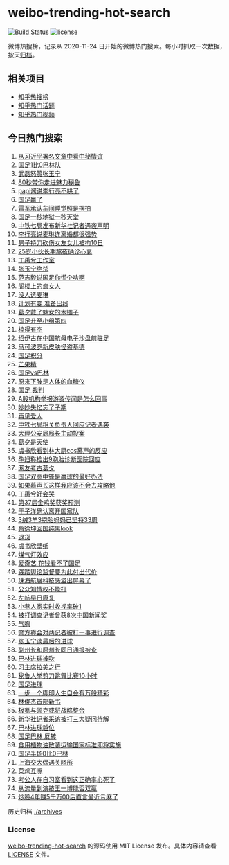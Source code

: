 # weibo-trending-hot-search

[![Build Status](https://github.com/justjavac/weibo-trending-hot-search/workflows/ci/badge.svg?branch=master)](https://github.com/justjavac/weibo-trending-hot-search/actions)
[![license](https://img.shields.io/github/license/justjavac/weibo-trending-hot-search)](https://github.com/justjavac/weibo-trending-hot-search/blob/master/LICENSE)

微博热搜榜，记录从 2020-11-24 日开始的微博热门搜索。每小时抓取一次数据，按天[归档](./archives)。

## 相关项目

- [知乎热搜榜](https://github.com/justjavac/zhihu-trending-top-search)
- [知乎热门话题](https://github.com/justjavac/zhihu-trending-hot-questions)
- [知乎热门视频](https://github.com/justjavac/zhihu-trending-hot-video)

## 今日热门搜索

<!-- BEGIN -->
<!-- 最后更新时间 Fri Nov 15 2024 02:19:50 GMT+0800 (China Standard Time) -->

1. [从习近平署名文章中看中秘情谊](https://s.weibo.com//weibo?q=%23%E4%BB%8E%E4%B9%A0%E8%BF%91%E5%B9%B3%E7%BD%B2%E5%90%8D%E6%96%87%E7%AB%A0%E4%B8%AD%E7%9C%8B%E4%B8%AD%E7%A7%98%E6%83%85%E8%B0%8A%23&Refer=new_time)
1. [国足1比0巴林队](https://s.weibo.com//weibo?q=%23%E5%9B%BD%E8%B6%B31%E6%AF%940%E5%B7%B4%E6%9E%97%E9%98%9F%23&t=31&band_rank=1&Refer=top)
1. [武磊怒赞张玉宁](https://s.weibo.com//weibo?q=%E6%AD%A6%E7%A3%8A%E6%80%92%E8%B5%9E%E5%BC%A0%E7%8E%89%E5%AE%81&t=31&band_rank=4&Refer=top)
1. [80秒带你走进魅力秘鲁](https://s.weibo.com//weibo?q=%2380%E7%A7%92%E5%B8%A6%E4%BD%A0%E8%B5%B0%E8%BF%9B%E9%AD%85%E5%8A%9B%E7%A7%98%E9%B2%81%23&t=31&band_rank=3&Refer=top)
1. [papi酱说李行亮不哄了](https://s.weibo.com//weibo?q=%23papi%E9%85%B1%E8%AF%B4%E6%9D%8E%E8%A1%8C%E4%BA%AE%E4%B8%8D%E5%93%84%E4%BA%86%23&t=31&band_rank=6&Refer=top)
1. [国足赢了](https://s.weibo.com//weibo?q=%E5%9B%BD%E8%B6%B3%E8%B5%A2%E4%BA%86&t=31&band_rank=9&Refer=top)
1. [雷军承认车间睡觉照是摆拍](https://s.weibo.com//weibo?q=%23%E9%9B%B7%E5%86%9B%E6%89%BF%E8%AE%A4%E8%BD%A6%E9%97%B4%E7%9D%A1%E8%A7%89%E7%85%A7%E6%98%AF%E6%91%86%E6%8B%8D%23&t=31&band_rank=10&Refer=top)
1. [国足一秒地狱一秒天堂](https://s.weibo.com//weibo?q=%23%E5%9B%BD%E8%B6%B3%E4%B8%80%E7%A7%92%E5%9C%B0%E7%8B%B1%E4%B8%80%E7%A7%92%E5%A4%A9%E5%A0%82%23&t=31&band_rank=8&Refer=top)
1. [中铁七局发布新华社记者遇袭声明](https://s.weibo.com//weibo?q=%23%E4%B8%AD%E9%93%81%E4%B8%83%E5%B1%80%E5%8F%91%E5%B8%83%E6%96%B0%E5%8D%8E%E7%A4%BE%E8%AE%B0%E8%80%85%E9%81%87%E8%A2%AD%E5%A3%B0%E6%98%8E%23&t=31&band_rank=14&Refer=top)
1. [李行亮说麦琳连离婚都很强势](https://s.weibo.com//weibo?q=%23%E6%9D%8E%E8%A1%8C%E4%BA%AE%E8%AF%B4%E9%BA%A6%E7%90%B3%E8%BF%9E%E7%A6%BB%E5%A9%9A%E9%83%BD%E5%BE%88%E5%BC%BA%E5%8A%BF%23&t=31&band_rank=7&Refer=top)
1. [男子持刀砍伤女友女儿被拘10日](https://s.weibo.com//weibo?q=%23%E7%94%B7%E5%AD%90%E6%8C%81%E5%88%80%E7%A0%8D%E4%BC%A4%E5%A5%B3%E5%8F%8B%E5%A5%B3%E5%84%BF%E8%A2%AB%E6%8B%9810%E6%97%A5%23&t=31&band_rank=10&Refer=top)
1. [25岁小伙长期熬夜确诊心衰](https://s.weibo.com//weibo?q=%2325%E5%B2%81%E5%B0%8F%E4%BC%99%E9%95%BF%E6%9C%9F%E7%86%AC%E5%A4%9C%E7%A1%AE%E8%AF%8A%E5%BF%83%E8%A1%B0%23&t=31&band_rank=23&Refer=top)
1. [丁禹兮工作室](https://s.weibo.com//weibo?q=%23%E4%B8%81%E7%A6%B9%E5%85%AE%E5%B7%A5%E4%BD%9C%E5%AE%A4%23&t=31&band_rank=22&Refer=top)
1. [张玉宁绝杀](https://s.weibo.com//weibo?q=%23%E5%BC%A0%E7%8E%89%E5%AE%81%E7%BB%9D%E6%9D%80%23&t=31&band_rank=5&Refer=top)
1. [范志毅说国足你慌个啥啊](https://s.weibo.com//weibo?q=%23%E8%8C%83%E5%BF%97%E6%AF%85%E8%AF%B4%E5%9B%BD%E8%B6%B3%E4%BD%A0%E6%85%8C%E4%B8%AA%E5%95%A5%E5%95%8A%23&t=31&band_rank=24&Refer=top)
1. [阁楼上的疯女人](https://s.weibo.com//weibo?q=%E9%98%81%E6%A5%BC%E4%B8%8A%E7%9A%84%E7%96%AF%E5%A5%B3%E4%BA%BA&t=31&band_rank=16&Refer=top)
1. [没人选麦琳](https://s.weibo.com//weibo?q=%23%E6%B2%A1%E4%BA%BA%E9%80%89%E9%BA%A6%E7%90%B3%23&t=31&band_rank=17&Refer=top)
1. [计划有变 准备出线](https://s.weibo.com//weibo?q=%E8%AE%A1%E5%88%92%E6%9C%89%E5%8F%98%20%E5%87%86%E5%A4%87%E5%87%BA%E7%BA%BF&t=31&band_rank=22&Refer=top)
1. [葛夕戴了魅女的木镯子](https://s.weibo.com//weibo?q=%E8%91%9B%E5%A4%95%E6%88%B4%E4%BA%86%E9%AD%85%E5%A5%B3%E7%9A%84%E6%9C%A8%E9%95%AF%E5%AD%90&t=31&band_rank=26&Refer=top)
1. [国足升至小组第四](https://s.weibo.com//weibo?q=%E5%9B%BD%E8%B6%B3%E5%8D%87%E8%87%B3%E5%B0%8F%E7%BB%84%E7%AC%AC%E5%9B%9B&t=31&band_rank=15&Refer=top)
1. [楠得有空](https://s.weibo.com//weibo?q=%23%E6%A5%A0%E5%BE%97%E6%9C%89%E7%A9%BA%23&t=31&band_rank=20&Refer=top)
1. [绍伊古在中国航母电子沙盘前驻足](https://s.weibo.com//weibo?q=%23%E7%BB%8D%E4%BC%8A%E5%8F%A4%E5%9C%A8%E4%B8%AD%E5%9B%BD%E8%88%AA%E6%AF%8D%E7%94%B5%E5%AD%90%E6%B2%99%E7%9B%98%E5%89%8D%E9%A9%BB%E8%B6%B3%23&t=31&band_rank=10&Refer=top)
1. [马可波罗新皮肤怪盗基德](https://s.weibo.com//weibo?q=%23%E9%A9%AC%E5%8F%AF%E6%B3%A2%E7%BD%97%E6%96%B0%E7%9A%AE%E8%82%A4%E6%80%AA%E7%9B%97%E5%9F%BA%E5%BE%B7%23&t=31&band_rank=25&Refer=top)
1. [国足积分](https://s.weibo.com//weibo?q=%E5%9B%BD%E8%B6%B3%E7%A7%AF%E5%88%86&t=31&band_rank=36&Refer=top)
1. [芒果精](https://s.weibo.com//weibo?q=%E8%8A%92%E6%9E%9C%E7%B2%BE&t=31&band_rank=24&Refer=top)
1. [国足vs巴林](https://s.weibo.com//weibo?q=%23%E5%9B%BD%E8%B6%B3vs%E5%B7%B4%E6%9E%97%23&t=31&band_rank=2&Refer=top)
1. [原来下肢是人体的血糖仪](https://s.weibo.com//weibo?q=%23%E5%8E%9F%E6%9D%A5%E4%B8%8B%E8%82%A2%E6%98%AF%E4%BA%BA%E4%BD%93%E7%9A%84%E8%A1%80%E7%B3%96%E4%BB%AA%23&t=31&band_rank=40&Refer=top)
1. [国足 裁判](https://s.weibo.com//weibo?q=%E5%9B%BD%E8%B6%B3%20%E8%A3%81%E5%88%A4&t=31&band_rank=11&Refer=top)
1. [A股机构举报游资传闻是怎么回事](https://s.weibo.com//weibo?q=%23A%E8%82%A1%E6%9C%BA%E6%9E%84%E4%B8%BE%E6%8A%A5%E6%B8%B8%E8%B5%84%E4%BC%A0%E9%97%BB%E6%98%AF%E6%80%8E%E4%B9%88%E5%9B%9E%E4%BA%8B%23&t=31&band_rank=48&Refer=top)
1. [妙妙失忆忘了子期](https://s.weibo.com//weibo?q=%23%E5%A6%99%E5%A6%99%E5%A4%B1%E5%BF%86%E5%BF%98%E4%BA%86%E5%AD%90%E6%9C%9F%23&t=31&band_rank=28&Refer=top)
1. [再见爱人](https://s.weibo.com//weibo?q=%E5%86%8D%E8%A7%81%E7%88%B1%E4%BA%BA&t=31&band_rank=50&Refer=top)
1. [中铁七局相关负责人回应记者遇袭](https://s.weibo.com//weibo?q=%23%E4%B8%AD%E9%93%81%E4%B8%83%E5%B1%80%E7%9B%B8%E5%85%B3%E8%B4%9F%E8%B4%A3%E4%BA%BA%E5%9B%9E%E5%BA%94%E8%AE%B0%E8%80%85%E9%81%87%E8%A2%AD%23&t=31&band_rank=27&Refer=top)
1. [大理公安局局长主动投案](https://s.weibo.com//weibo?q=%23%E5%A4%A7%E7%90%86%E5%85%AC%E5%AE%89%E5%B1%80%E5%B1%80%E9%95%BF%E4%B8%BB%E5%8A%A8%E6%8A%95%E6%A1%88%23&t=31&band_rank=46&Refer=top)
1. [葛夕是天使](https://s.weibo.com//weibo?q=%E8%91%9B%E5%A4%95%E6%98%AF%E5%A4%A9%E4%BD%BF&t=31&band_rank=33&Refer=top)
1. [虞书欣看到林大厨cos慕声的反应](https://s.weibo.com//weibo?q=%E8%99%9E%E4%B9%A6%E6%AC%A3%E7%9C%8B%E5%88%B0%E6%9E%97%E5%A4%A7%E5%8E%A8cos%E6%85%95%E5%A3%B0%E7%9A%84%E5%8F%8D%E5%BA%94&t=31&band_rank=34&Refer=top)
1. [孕妇称检出9胞胎诊断医院回应](https://s.weibo.com//weibo?q=%23%E5%AD%95%E5%A6%87%E7%A7%B0%E6%A3%80%E5%87%BA9%E8%83%9E%E8%83%8E%E8%AF%8A%E6%96%AD%E5%8C%BB%E9%99%A2%E5%9B%9E%E5%BA%94%23&t=31&band_rank=39&Refer=top)
1. [网友考古葛夕](https://s.weibo.com//weibo?q=%23%E7%BD%91%E5%8F%8B%E8%80%83%E5%8F%A4%E8%91%9B%E5%A4%95%23&t=31&band_rank=30&Refer=top)
1. [国足双高中锋是赢球的最好办法](https://s.weibo.com//weibo?q=%23%E5%9B%BD%E8%B6%B3%E5%8F%8C%E9%AB%98%E4%B8%AD%E9%94%8B%E6%98%AF%E8%B5%A2%E7%90%83%E7%9A%84%E6%9C%80%E5%A5%BD%E5%8A%9E%E6%B3%95%23&t=31&band_rank=44&Refer=top)
1. [如果慕声长这样我应该不会去攻略他](https://s.weibo.com//weibo?q=%23%E5%A6%82%E6%9E%9C%E6%85%95%E5%A3%B0%E9%95%BF%E8%BF%99%E6%A0%B7%E6%88%91%E5%BA%94%E8%AF%A5%E4%B8%8D%E4%BC%9A%E5%8E%BB%E6%94%BB%E7%95%A5%E4%BB%96%23&t=31&band_rank=38&Refer=top)
1. [丁禹兮好会哭](https://s.weibo.com//weibo?q=%23%E4%B8%81%E7%A6%B9%E5%85%AE%E5%A5%BD%E4%BC%9A%E5%93%AD%23&t=31&band_rank=48&Refer=top)
1. [第37届金鸡奖获奖预测](https://s.weibo.com//weibo?q=%23%E7%AC%AC37%E5%B1%8A%E9%87%91%E9%B8%A1%E5%A5%96%E8%8E%B7%E5%A5%96%E9%A2%84%E6%B5%8B%23&t=31&band_rank=47&Refer=top)
1. [于子洋确认离开国家队](https://s.weibo.com//weibo?q=%23%E4%BA%8E%E5%AD%90%E6%B4%8B%E7%A1%AE%E8%AE%A4%E7%A6%BB%E5%BC%80%E5%9B%BD%E5%AE%B6%E9%98%9F%23&t=31&band_rank=18&Refer=top)
1. [3绒3羊3胞胎妈妈已坚持33周](https://s.weibo.com//weibo?q=%233%E7%BB%923%E7%BE%8A3%E8%83%9E%E8%83%8E%E5%A6%88%E5%A6%88%E5%B7%B2%E5%9D%9A%E6%8C%8133%E5%91%A8%23&t=31&band_rank=42&Refer=top)
1. [蔡徐坤回国纯黑look](https://s.weibo.com//weibo?q=%23%E8%94%A1%E5%BE%90%E5%9D%A4%E5%9B%9E%E5%9B%BD%E7%BA%AF%E9%BB%91look%23&t=31&band_rank=34&Refer=top)
1. [退货](https://s.weibo.com//weibo?q=%E9%80%80%E8%B4%A7&t=31&band_rank=13&Refer=top)
1. [虞书欣壁纸](https://s.weibo.com//weibo?q=%E8%99%9E%E4%B9%A6%E6%AC%A3%E5%A3%81%E7%BA%B8&t=31&band_rank=45&Refer=top)
1. [煤气灯效应](https://s.weibo.com//weibo?q=%E7%85%A4%E6%B0%94%E7%81%AF%E6%95%88%E5%BA%94&t=31&band_rank=35&Refer=top)
1. [爱奇艺 花钱看不了国足](https://s.weibo.com//weibo?q=%E7%88%B1%E5%A5%87%E8%89%BA%20%E8%8A%B1%E9%92%B1%E7%9C%8B%E4%B8%8D%E4%BA%86%E5%9B%BD%E8%B6%B3&t=31&band_rank=44&Refer=top)
1. [践踏舆论监督要为此付出代价](https://s.weibo.com//weibo?q=%23%E8%B7%B5%E8%B8%8F%E8%88%86%E8%AE%BA%E7%9B%91%E7%9D%A3%E8%A6%81%E4%B8%BA%E6%AD%A4%E4%BB%98%E5%87%BA%E4%BB%A3%E4%BB%B7%23&t=31&band_rank=38&Refer=top)
1. [珠海航展科技感溢出屏幕了](https://s.weibo.com//weibo?q=%23%E7%8F%A0%E6%B5%B7%E8%88%AA%E5%B1%95%E7%A7%91%E6%8A%80%E6%84%9F%E6%BA%A2%E5%87%BA%E5%B1%8F%E5%B9%95%E4%BA%86%23&t=31&band_rank=49&Refer=top)
1. [公众知情权不能打](https://s.weibo.com//weibo?q=%23%E5%85%AC%E4%BC%97%E7%9F%A5%E6%83%85%E6%9D%83%E4%B8%8D%E8%83%BD%E6%89%93%23&t=31&band_rank=50&Refer=top)
1. [左航早日康复](https://s.weibo.com//weibo?q=%23%E5%B7%A6%E8%88%AA%E6%97%A9%E6%97%A5%E5%BA%B7%E5%A4%8D%23&t=31&band_rank=23&Refer=top)
1. [小巷人家实时收视率破1](https://s.weibo.com//weibo?q=%23%E5%B0%8F%E5%B7%B7%E4%BA%BA%E5%AE%B6%E5%AE%9E%E6%97%B6%E6%94%B6%E8%A7%86%E7%8E%87%E7%A0%B41%23&t=31&band_rank=30&Refer=top)
1. [被打调查记者曾获8次中国新闻奖](https://s.weibo.com//weibo?q=%23%E8%A2%AB%E6%89%93%E8%B0%83%E6%9F%A5%E8%AE%B0%E8%80%85%E6%9B%BE%E8%8E%B78%E6%AC%A1%E4%B8%AD%E5%9B%BD%E6%96%B0%E9%97%BB%E5%A5%96%23&t=31&band_rank=21&Refer=top)
1. [气胸](https://s.weibo.com//weibo?q=%E6%B0%94%E8%83%B8&t=31&band_rank=16&Refer=top)
1. [警方称会对两记者被打一事进行调查](https://s.weibo.com//weibo?q=%23%E8%AD%A6%E6%96%B9%E7%A7%B0%E4%BC%9A%E5%AF%B9%E4%B8%A4%E8%AE%B0%E8%80%85%E8%A2%AB%E6%89%93%E4%B8%80%E4%BA%8B%E8%BF%9B%E8%A1%8C%E8%B0%83%E6%9F%A5%23&t=31&band_rank=43&Refer=top)
1. [张玉宁谈最后的进球](https://s.weibo.com//weibo?q=%23%E5%BC%A0%E7%8E%89%E5%AE%81%E8%B0%88%E6%9C%80%E5%90%8E%E7%9A%84%E8%BF%9B%E7%90%83%23&t=31&band_rank=42&Refer=top)
1. [副州长和原州长同日通报被查](https://s.weibo.com//weibo?q=%23%E5%89%AF%E5%B7%9E%E9%95%BF%E5%92%8C%E5%8E%9F%E5%B7%9E%E9%95%BF%E5%90%8C%E6%97%A5%E9%80%9A%E6%8A%A5%E8%A2%AB%E6%9F%A5%23&t=31&band_rank=46&Refer=top)
1. [巴林进球被吹](https://s.weibo.com//weibo?q=%23%E5%B7%B4%E6%9E%97%E8%BF%9B%E7%90%83%E8%A2%AB%E5%90%B9%23&t=31&band_rank=32&Refer=top)
1. [习主席拉美之行](https://s.weibo.com//weibo?q=%23%E4%B9%A0%E4%B8%BB%E5%B8%AD%E6%8B%89%E7%BE%8E%E4%B9%8B%E8%A1%8C%23&Refer=new_time)
1. [秘鲁人举剪刀跳舞比赛10小时](https://s.weibo.com//weibo?q=%23%E7%A7%98%E9%B2%81%E4%BA%BA%E4%B8%BE%E5%89%AA%E5%88%80%E8%B7%B3%E8%88%9E%E6%AF%94%E8%B5%9B10%E5%B0%8F%E6%97%B6%23&t=31&band_rank=3&Refer=top)
1. [国足进球](https://s.weibo.com//weibo?q=%E5%9B%BD%E8%B6%B3%E8%BF%9B%E7%90%83&t=31&band_rank=4&Refer=top)
1. [一步一个脚印人生自会有万般精彩](https://s.weibo.com//weibo?q=%23%E4%B8%80%E6%AD%A5%E4%B8%80%E4%B8%AA%E8%84%9A%E5%8D%B0%E4%BA%BA%E7%94%9F%E8%87%AA%E4%BC%9A%E6%9C%89%E4%B8%87%E8%88%AC%E7%B2%BE%E5%BD%A9%23&t=31&band_rank=12&Refer=top)
1. [林俊杰首部新书](https://s.weibo.com//weibo?q=%23%E6%9E%97%E4%BF%8A%E6%9D%B0%E9%A6%96%E9%83%A8%E6%96%B0%E4%B9%A6%23&t=31&band_rank=19&Refer=top)
1. [极氪与领克或将战略整合](https://s.weibo.com//weibo?q=%23%E6%9E%81%E6%B0%AA%E4%B8%8E%E9%A2%86%E5%85%8B%E6%88%96%E5%B0%86%E6%88%98%E7%95%A5%E6%95%B4%E5%90%88%23&t=31&band_rank=20&Refer=top)
1. [新华社记者采访被打三大疑问待解](https://s.weibo.com//weibo?q=%23%E6%96%B0%E5%8D%8E%E7%A4%BE%E8%AE%B0%E8%80%85%E9%87%87%E8%AE%BF%E8%A2%AB%E6%89%93%E4%B8%89%E5%A4%A7%E7%96%91%E9%97%AE%E5%BE%85%E8%A7%A3%23&t=31&band_rank=29&Refer=top)
1. [巴林进球越位](https://s.weibo.com//weibo?q=%23%E5%B7%B4%E6%9E%97%E8%BF%9B%E7%90%83%E8%B6%8A%E4%BD%8D%23&t=31&band_rank=31&Refer=top)
1. [国足巴林 反转](https://s.weibo.com//weibo?q=%E5%9B%BD%E8%B6%B3%E5%B7%B4%E6%9E%97%20%E5%8F%8D%E8%BD%AC&t=31&band_rank=33&Refer=top)
1. [食用植物油散装运输国家标准即将实施](https://s.weibo.com//weibo?q=%23%E9%A3%9F%E7%94%A8%E6%A4%8D%E7%89%A9%E6%B2%B9%E6%95%A3%E8%A3%85%E8%BF%90%E8%BE%93%E5%9B%BD%E5%AE%B6%E6%A0%87%E5%87%86%E5%8D%B3%E5%B0%86%E5%AE%9E%E6%96%BD%23&t=31&band_rank=36&Refer=top)
1. [国足半场0比0巴林](https://s.weibo.com//weibo?q=%E5%9B%BD%E8%B6%B3%E5%8D%8A%E5%9C%BA0%E6%AF%940%E5%B7%B4%E6%9E%97&t=31&band_rank=37&Refer=top)
1. [上海交大偶遇关晓彤](https://s.weibo.com//weibo?q=%23%E4%B8%8A%E6%B5%B7%E4%BA%A4%E5%A4%A7%E5%81%B6%E9%81%87%E5%85%B3%E6%99%93%E5%BD%A4%23&t=31&band_rank=41&Refer=top)
1. [菜鸡互啄](https://s.weibo.com//weibo?q=%E8%8F%9C%E9%B8%A1%E4%BA%92%E5%95%84&t=31&band_rank=42&Refer=top)
1. [考公人在自习室看到这正确率心死了](https://s.weibo.com//weibo?q=%23%E8%80%83%E5%85%AC%E4%BA%BA%E5%9C%A8%E8%87%AA%E4%B9%A0%E5%AE%A4%E7%9C%8B%E5%88%B0%E8%BF%99%E6%AD%A3%E7%A1%AE%E7%8E%87%E5%BF%83%E6%AD%BB%E4%BA%86%23&t=31&band_rank=47&Refer=top)
1. [从流量到演技王一博能否双赢](https://s.weibo.com//weibo?q=%23%E4%BB%8E%E6%B5%81%E9%87%8F%E5%88%B0%E6%BC%94%E6%8A%80%E7%8E%8B%E4%B8%80%E5%8D%9A%E8%83%BD%E5%90%A6%E5%8F%8C%E8%B5%A2%23&t=31&band_rank=49&Refer=top)
1. [炒股4年赚5千万00后直言最近亏麻了](https://s.weibo.com//weibo?q=%23%E7%82%92%E8%82%A14%E5%B9%B4%E8%B5%9A5%E5%8D%83%E4%B8%8700%E5%90%8E%E7%9B%B4%E8%A8%80%E6%9C%80%E8%BF%91%E4%BA%8F%E9%BA%BB%E4%BA%86%23&t=31&band_rank=50&Refer=top)

<!-- END -->

历史归档 [./archives](./archives)

### License

[weibo-trending-hot-search](https://github.com/justjavac/weibo-trending-hot-search) 的源码使用 MIT License
发布。具体内容请查看 [LICENSE](./LICENSE) 文件。
